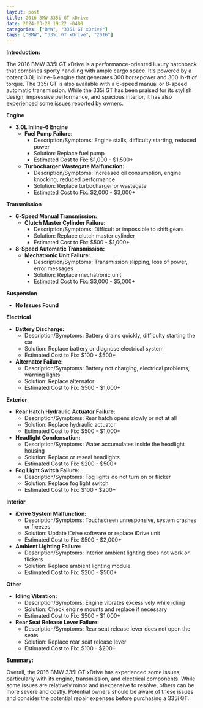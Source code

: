 ```yaml
---
layout: post
title: 2016 BMW 335i GT xDrive
date: 2024-03-28 19:22 -0400
categories: ["BMW", "335i GT xDrive"]
tags: ["BMW", "335i GT xDrive", "2016"]
---
```

**Introduction:**

The 2016 BMW 335i GT xDrive is a performance-oriented luxury hatchback that combines sporty handling with ample cargo space. It's powered by a potent 3.0L inline-6 engine that generates 300 horsepower and 300 lb-ft of torque. The 335i GT is also available with a 6-speed manual or 8-speed automatic transmission. While the 335i GT has been praised for its stylish design, impressive performance, and spacious interior, it has also experienced some issues reported by owners.

**Engine**

* **3.0L Inline-6 Engine**
    * **Fuel Pump Failure:**
        * Description/Symptoms: Engine stalls, difficulty starting, reduced power
        * Solution: Replace fuel pump
        * Estimated Cost to Fix: $1,000 - $1,500+
    * **Turbocharger Wastegate Malfunction:**
        * Description/Symptoms: Increased oil consumption, engine knocking, reduced performance
        * Solution: Replace turbocharger or wastegate
        * Estimated Cost to Fix: $2,000 - $3,000+

**Transmission**

* **6-Speed Manual Transmission:**
    * **Clutch Master Cylinder Failure:**
        * Description/Symptoms: Difficult or impossible to shift gears
        * Solution: Replace clutch master cylinder
        * Estimated Cost to Fix: $500 - $1,000+
* **8-Speed Automatic Transmission:**
    * **Mechatronic Unit Failure:**
        * Description/Symptoms: Transmission slipping, loss of power, error messages
        * Solution: Replace mechatronic unit
        * Estimated Cost to Fix: $3,000 - $5,000+

**Suspension**

* **No Issues Found**

**Electrical**

* **Battery Discharge:**
    * Description/Symptoms: Battery drains quickly, difficulty starting the car
    * Solution: Replace battery or diagnose electrical system
    * Estimated Cost to Fix: $100 - $500+
* **Alternator Failure:**
    * Description/Symptoms: Battery not charging, electrical problems, warning lights
    * Solution: Replace alternator
    * Estimated Cost to Fix: $500 - $1,000+

**Exterior**

* **Rear Hatch Hydraulic Actuator Failure:**
    * Description/Symptoms: Rear hatch opens slowly or not at all
    * Solution: Replace hydraulic actuator
    * Estimated Cost to Fix: $500 - $1,000+
* **Headlight Condensation:**
    * Description/Symptoms: Water accumulates inside the headlight housing
    * Solution: Replace or reseal headlights
    * Estimated Cost to Fix: $200 - $500+
* **Fog Light Switch Failure:**
    * Description/Symptoms: Fog lights do not turn on or flicker
    * Solution: Replace fog light switch
    * Estimated Cost to Fix: $100 - $200+

**Interior**

* **iDrive System Malfunction:**
    * Description/Symptoms: Touchscreen unresponsive, system crashes or freezes
    * Solution: Update iDrive software or replace iDrive unit
    * Estimated Cost to Fix: $500 - $2,000+
* **Ambient Lighting Failure:**
    * Description/Symptoms: Interior ambient lighting does not work or flickers
    * Solution: Replace ambient lighting module
    * Estimated Cost to Fix: $200 - $500+

**Other**

* **Idling Vibration:**
    * Description/Symptoms: Engine vibrates excessively while idling
    * Solution: Check engine mounts and replace if necessary
    * Estimated Cost to Fix: $500 - $1,000+
* **Rear Seat Release Lever Failure:**
    * Description/Symptoms: Rear seat release lever does not open the seats
    * Solution: Replace rear seat release lever
    * Estimated Cost to Fix: $100 - $200+

**Summary:**

Overall, the 2016 BMW 335i GT xDrive has experienced some issues, particularly with its engine, transmission, and electrical components. While some issues are relatively minor and inexpensive to resolve, others can be more severe and costly. Potential owners should be aware of these issues and consider the potential repair expenses before purchasing a 335i GT.
